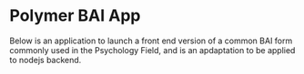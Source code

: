 # Polymer BAI App

Below is an application to launch a front end version of a common BAI form commonly used in the Psychology Field, and is an apdaptation to be applied to nodejs backend.
